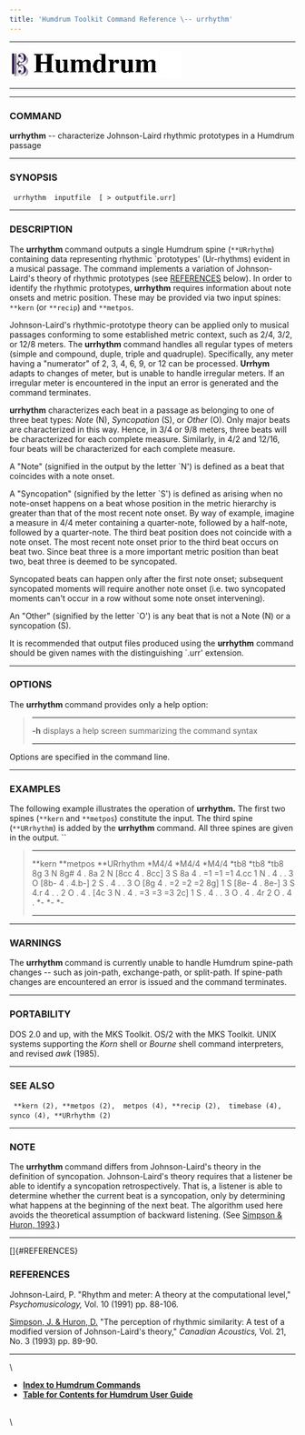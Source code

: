 ```yaml
---
title: 'Humdrum Toolkit Command Reference \-- urrhythm'
---
```


  -------------------------------- ----------------------------------------- ----------------------------------
  ![ ](/Humdrum/HumdrumIcon.gif)    ![Humdrum ](/Humdrum/HumdrumHeader.gif)    ![ ](/Humdrum/HumdrumSpacer.gif)
  -------------------------------- ----------------------------------------- ----------------------------------

------------------------------------------------------------------------

### COMMAND

**urrhythm** \-- characterize Johnson-Laird rhythmic prototypes in a
Humdrum passage

------------------------------------------------------------------------

### SYNOPSIS

` urrhythm  inputfile  [ > outputfile.urr]`

------------------------------------------------------------------------

### DESCRIPTION

The **urrhythm** command outputs a single Humdrum spine (`**URrhythm`)
containing data representing rhythmic \`prototypes\' (Ur-rhythms)
evident in a musical passage. The command implements a variation of
Johnson-Laird\'s theory of rhythmic prototypes (see
[REFERENCES](#REFERENCES) below). In order to identify the rhythmic
prototypes, **urrhythm** requires information about note onsets and
metric position. These may be provided via two input spines: `**kern`
(or `**recip`) and `**metpos`.

Johnson-Laird\'s rhythmic-prototype theory can be applied only to
musical passages conforming to some established metric context, such as
2/4, 3/2, or 12/8 meters. The **urrhythm** command handles all regular
types of meters (simple and compound, duple, triple and quadruple).
Specifically, any meter having a \"numerator\" of 2, 3, 4, 6, 9, or 12
can be processed. **Urrhym** adapts to changes of meter, but is unable
to handle irregular meters. If an irregular meter is encountered in the
input an error is generated and the command terminates.

**urrhythm** characterizes each beat in a passage as belonging to one of
three beat types: *Note* (N), *Syncopation* (S), or *Other* (O). Only
major beats are characterized in this way. Hence, in 3/4 or 9/8 meters,
three beats will be characterized for each complete measure. Similarly,
in 4/2 and 12/16, four beats will be characterized for each complete
measure.

A \"Note\" (signified in the output by the letter \`N\') is defined as a
beat that coincides with a note onset.

A \"Syncopation\" (signified by the letter \`S\') is defined as arising
when no note-onset happens on a beat whose position in the metric
hierarchy is greater than that of the most recent note onset. By way of
example, imagine a measure in 4/4 meter containing a quarter-note,
followed by a half-note, followed by a quarter-note. The third beat
position does not coincide with a note onset. The most recent note onset
prior to the third beat occurs on beat two. Since beat three is a more
important metric position than beat two, beat three is deemed to be
syncopated.

Syncopated beats can happen only after the first note onset; subsequent
syncopated moments will require another note onset (i.e. two syncopated
moments can\'t occur in a row without some note onset intervening).

An \"Other\" (signified by the letter \`O\') is any beat that is not a
Note (N) or a syncopation (S).

It is recommended that output files produced using the **urrhythm**
command should be given names with the distinguishing \`.urr\'
extension.

------------------------------------------------------------------------

### OPTIONS

The **urrhythm** command provides only a help option:

>   -------- -------------------------------------------------------
>   **-h**   displays a help screen summarizing the command syntax
>   -------- -------------------------------------------------------
>
Options are specified in the command line.

------------------------------------------------------------------------

### EXAMPLES

The following example illustrates the operation of **urrhythm.** The
first two spines (`**kern` and `**metpos`) constitute the input. The
third spine (`**URrhythm`) is added by the **urrhythm** command. All
three spines are given in the output. ``

>   ---------- ------------ --------------
>   \*\*kern   \*\*metpos   \*\*URrhythm
>   \*M4/4     \*M4/4       \*M4/4
>   \*tb8      \*tb8        \*tb8
>   8g         3            N
>   8g\#       4            .
>   8a         2            N
>   \[8cc      4            .
>   8cc\]      3            S
>   8a         4            .
>   =1         =1           =1
>   4.cc       1            N
>   .          4            .
>   .          3            O
>   \[8b-      4            .
>   4.b-\]     2            S
>   .          4            .
>   .          3            O
>   \[8g       4            .
>   =2         =2           =2
>   8g\]       1            S
>   \[8e-      4            .
>   8e-\]      3            S
>   4.r        4            .
>   .          2            O
>   .          4            .
>   \[4c       3            N
>   .          4            .
>   =3         =3           =3
>   2c\]       1            S
>   .          4            .
>   .          3            O
>   .          4            .
>   4r         2            O
>   .          4            .
>   \*-        \*-          \*-
>   ---------- ------------ --------------
>
------------------------------------------------------------------------

### WARNINGS

The **urrhythm** command is currently unable to handle Humdrum
spine-path changes \-- such as join-path, exchange-path, or split-path.
If spine-path changes are encountered an error is issued and the command
terminates.

------------------------------------------------------------------------

### PORTABILITY

DOS 2.0 and up, with the MKS Toolkit. OS/2 with the MKS Toolkit. UNIX
systems supporting the *Korn* shell or *Bourne* shell command
interpreters, and revised *awk* (1985).

------------------------------------------------------------------------

### SEE ALSO

` **kern (2), **metpos (2),  metpos (4), **recip (2),  timebase (4),  synco (4), **URrhythm (2)`

------------------------------------------------------------------------

### NOTE

The **urrhythm** command differs from Johnson-Laird\'s theory in the
definition of syncopation. Johnson-Laird\'s theory requires that a
listener be able to identify a syncopation retrospectively. That is, a
listener is able to determine whether the current beat is a syncopation,
only by determining what happens at the beginning of the next beat. The
algorithm used here avoids the theoretical assumption of backward
listening. (See [Simpson & Huron,
1993](/Humdrum/Huron/publications.html).)

------------------------------------------------------------------------

[]{#REFERENCES}

### REFERENCES

Johnson-Laird, P. \"Rhythm and meter: A theory at the computational
level,\" *Psychomusicology,* Vol. 10 (1991) pp. 88-106.

[Simpson, J. & Huron, D.](/Humdrum/Huron/publications.html) \"The
perception of rhythmic similarity: A test of a modified version of
Johnson-Laird\'s theory,\" *Canadian Acoustics,* Vol. 21, No. 3 (1993)
pp. 89-90.

------------------------------------------------------------------------

\

-   [**Index to Humdrum Commands**](../commands.toc.html)
-   [**Table for Contents for Humdrum User Guide**](../guide.toc.html)

\
\
